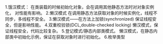 1.饿汉模式：
    在类装载的时候初始化对象，会在调用其他静态方法时对对象实例化，
对性能有影响。
2.懒汉模式
    在调用静态方法获取对象的时候实例化，线程不同步，多线程不安全。
3.懒汉模式——在方法上加锁(synchronized)
    保证线程安全，但是影响性能。
4.双重校验锁(DCL,double-checked locking)
    懒汉模式，保证线程安全，代码比较复杂。
5.登记模式/静态内部类模式。
    懒汉模式，在静态内部类中初始化示例，保证在获取对象时进行初始化。
6.枚举类型
    